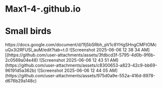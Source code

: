 # Max1-4-.github.io
<h1>Small birds</h1>
https://docs.google.com/document/d/1fj5bSRbh_pV1c8YHgSHngCMFtOMcuQx3i2RFUSl_auM/edit?tab=t.0
![Screenshot 2025-06-06 12 38 34 AM][(https://github.com/user-attachments/assets/3fdbcd3f-5795-4d0b-9f6b-2c0569a04e48)
![Screenshot 2025-06-06 12 43 51 AM](https://github.com/user-attachments/assets/c8300653-a823-42c9-bb69-96191d5a362b)
![Screenshot 2025-06-06 12 44 05 AM](https://github.com/user-attachments/assets/975d0a9e-552a-416d-8978-d676b29a148c)
